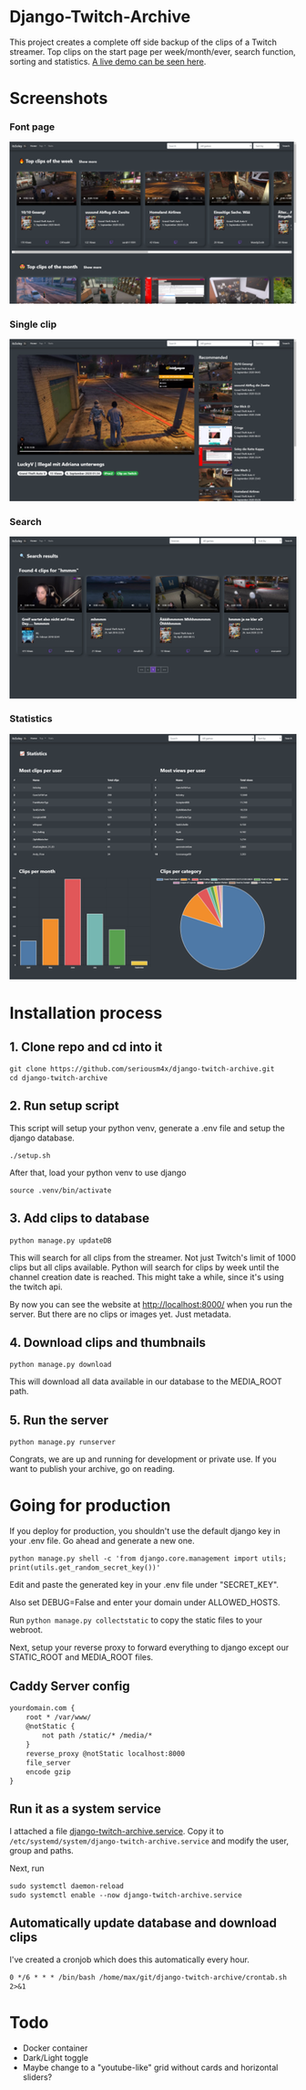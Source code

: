 
# Django-Twitch-Archive

This project creates a complete off side backup of the clips of a Twitch streamer. Top clips on the start page per week/month/ever, search function, sorting and statistics. [A live demo can be seen here](https://clips.itssoley.de/).

# Screenshots

### Font page
![images/screenshot1.png](images/screenshot1.png)

### Single clip
![images/screenshot2.png](images/screenshot2.png)

### Search
![images/screenshot3.png](images/screenshot3.png)

### Statistics
![images/screenshot4.png](images/screenshot4.png)

# Installation process

## 1. Clone repo and cd into it

```
git clone https://github.com/seriousm4x/django-twitch-archive.git
cd django-twitch-archive
```

## 2. Run setup script

This script will setup your python venv, generate a .env file and setup the django database.

```
./setup.sh
```

After that, load your python venv to use django

```
source .venv/bin/activate
```

## 3. Add clips to database

```
python manage.py updateDB
```

This will search for all clips from the streamer. Not just Twitch's limit of 1000 clips but all clips available. Python will search for clips by week until the channel creation date is reached. This might take a while, since it's using the twitch api.

By now you can see the website at [http://localhost:8000/](http://localhost:8000/) when you run the server. But there are no clips or images yet. Just metadata.

## 4. Download clips and thumbnails

```
python manage.py download
```

This will download all data available in our database to the MEDIA_ROOT path.

## 5. Run the server

```
python manage.py runserver
```

Congrats, we are up and running for development or private use. If you want to publish your archive, go on reading.

# Going for production

If you deploy for production, you shouldn't use the default django key in your .env file. Go ahead and generate a new one.

```
python manage.py shell -c 'from django.core.management import utils; print(utils.get_random_secret_key())'
```

Edit and paste the generated key in your .env file under "SECRET_KEY".

Also set DEBUG=False and enter your domain under ALLOWED_HOSTS.

Run `python manage.py collectstatic` to copy the static files to your webroot.

Next, setup your reverse proxy to forward everything to django except our STATIC_ROOT and MEDIA_ROOT files.

## Caddy Server config

```
yourdomain.com {
    root * /var/www/
    @notStatic {
        not path /static/* /media/*
    }
    reverse_proxy @notStatic localhost:8000
    file_server
    encode gzip
}
```

## Run it as a system service

I attached a file [django-twitch-archive.service](django-twitch-archive.service). Copy it to `/etc/systemd/system/django-twitch-archive.service` and modify the user, group and paths.

Next, run 

```
sudo systemctl daemon-reload
sudo systemctl enable --now django-twitch-archive.service
```

## Automatically update database and download clips

I've created a cronjob which does this automatically every hour.

```
0 */6 * * * /bin/bash /home/max/git/django-twitch-archive/crontab.sh 2>&1
```

# Todo

* Docker container
* Dark/Light toggle
* Maybe change to a "youtube-like" grid without cards and horizontal sliders?